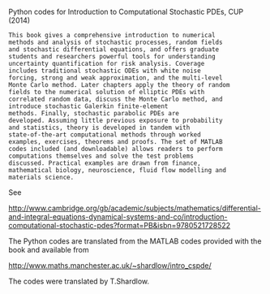 Python codes for Introduction to Computational Stochastic PDEs,
CUP (2014)


    This book gives a comprehensive introduction to numerical
    methods and analysis of stochastic processes, random fields
    and stochastic differential equations, and offers graduate
    students and researchers powerful tools for understanding
    uncertainty quantification for risk analysis. Coverage
    includes traditional stochastic ODEs with white noise
    forcing, strong and weak approximation, and the multi-level
    Monte Carlo method. Later chapters apply the theory of random
    fields to the numerical solution of elliptic PDEs with
    correlated random data, discuss the Monte Carlo method, and
    introduce stochastic Galerkin finite-element
    methods. Finally, stochastic parabolic PDEs are
    developed. Assuming little previous exposure to probability
    and statistics, theory is developed in tandem with
    state-of-the-art computational methods through worked
    examples, exercises, theorems and proofs. The set of MATLAB
    codes included (and downloadable) allows readers to perform
    computations themselves and solve the test problems
    discussed. Practical examples are drawn from finance,
    mathematical biology, neuroscience, fluid flow modelling and
    materials science.

See

http://www.cambridge.org/gb/academic/subjects/mathematics/differential-and-integral-equations-dynamical-systems-and-co/introduction-computational-stochastic-pdes?format=PB&isbn=9780521728522


The Python codes are translated from the MATLAB codes provided
with the book and available from

http://www.maths.manchester.ac.uk/~shardlow/intro_cspde/

The codes were translated by T.Shardlow.

